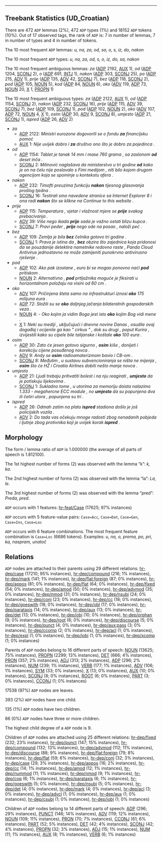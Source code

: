 

--------------------------------------------------------------------------------

## Treebank Statistics (UD_Croatian)

There are 472 `ADP` lemmas (2%), 472 `ADP` types (1%) and 18152 `ADP` tokens (10%).
Out of 17 observed tags, the rank of `ADP` is: 7 in number of lemmas, 7 in number of types and 4 in number of tokens.

The 10 most frequent `ADP` lemmas: <em>u, na, za, od, sa, o, s, iz, do, nakon</em>

The 10 most frequent `ADP` types:  <em>u, na, za, od, s, o, iz, do, sa, nakon</em>

The 10 most frequent ambiguous lemmas: <em>za</em> ([ADP]() 2192, [AUX]() 1), <em>od</em> ([ADP]() 1204, [SCONJ]() 2), <em>o</em> ([ADP]() 691, [INTJ]() 1), <em>nakon</em> ([ADP]() 303, [SCONJ]() 25), <em>po</em> ([ADP]() 215, [ADV]() 1), <em>prije</em> ([ADP]() 135, [ADV]() 42, [SCONJ]() 7), <em>bez</em> ([ADP]() 118, [SCONJ]() 2), <em>pod</em> ([ADP]() 105, [NOUN]() 5), <em>kod</em> ([ADP]() 84, [NOUN]() 6), <em>oko</em> ([ADV]() 119, [ADP]() 73, [NOUN]() 20, [X]() 1, [PROPN]() 1)

The 10 most frequent ambiguous types:  <em>za</em> ([ADP]() 2122, [AUX]() 1), <em>od</em> ([ADP]() 1154, [SCONJ]() 2), <em>nakon</em> ([ADP]() 232, [SCONJ]() 16), <em>prije</em> ([ADP]() 115, [ADV]() 39, [SCONJ]() 7), <em>bez</em> ([ADP]() 109, [SCONJ]() 1), <em>pod</em> ([ADP]() 102, [NOUN]() 2), <em>oko</em> ([ADV]() 107, [ADP]() 72, [NOUN]() 4, [X]() 1), <em>osim</em> ([ADP]() 30, [ADV]() 9, [SCONJ]() 8), <em>umjesto</em> ([ADP]() 21, [SCONJ]() 1), <em>ispred</em> ([ADP]() 26, [ADV]() 2)


* <em>za</em>
  * [ADP]() 2122: <em>Ministri eurozone dogovorili se o fondu <b>za</b> financijsku pomoć</em>
  * [AUX]() 1: <em>Nije uvijek dobro i <b>za</b> društvo ono što je dobro za pojedinca .</em>
* <em>od</em>
  * [ADP]() 1154: <em>Tablet je tanak 14 mm i mase 760 grama , sa zaslonom <b>od</b> deset inča .</em>
  * [SCONJ]() 2: <em>Milinović naglašava da ministarstvo u tri godine <b>od</b> kako je on na čelu nije poslovalo s Fimi medijom , niti bilo kojom drugom agencijom koja se spominje u kontekstu afera .</em>
* <em>nakon</em>
  * [ADP]() 232: <em>Timofti preuzima funkciju <b>nakon</b> tijesnog glasovanja prošlog tjedna .</em>
  * [SCONJ]() 16: <em>Testirali smo navedene stranice sa Internet Explorer 8 i ona radi <b>nakon</b> što se klikne na Continue to this website .</em>
* <em>prije</em>
  * [ADP]() 115: <em>Temperatura , vjetar i vlažnost mjere se <b>prije</b> svakog prebacivanja .</em>
  * [ADV]() 39: <em>Više nego ikada <b>prije</b> sada je važno ostati blizu kupca .</em>
  * [SCONJ]() 7: <em>Pravi peder , <b>prije</b> nego ode na posao , naloži peć .</em>
* <em>bez</em>
  * [ADP]() 109: <em>Zemlja je bila <b>bez</b> čelnika gotovo tri godine .</em>
  * [SCONJ]() 1: <em>Prava je istina da , <b>bez</b> obzira što zajednica koja pridonosi da se pouzdanije detektira nametnike redovno raste , Panda Cloud Antivirus jednostavno ne može zamijeniti punokrvno antivirusno rješenje .</em>
* <em>pod</em>
  * [ADP]() 102: <em>Ako pak izostane , euro bi se mogao ponovno naći <b>pod</b> pritiskom .</em>
  * [NOUN]() 2: <em>Alternativno , <b>pod</b> prtljažnika moguće je fiksirati u horizontalnom položaju na visini od 60 cm .</em>
* <em>oko</em>
  * [ADV]() 107: <em>Pričinjena šteta samo na infrastrukturi iznosi <b>oko</b> 175 milijuna eura .</em>
  * [ADP]() 72: <em>Složili su se <b>oko</b> daljnjeg jačanja bilateralnih gospodarskih veza .</em>
  * [NOUN]() 4: <em>- Oko kojim ja vidim Boga jest isto <b>oko</b> kojim Bog vidi mene .</em>
  * [X]() 1: <em>Neki su mediji , uključujući i dnevne novine Danas , osudile ovaj događaj i ocijenile ga kao " cirkus " , dok su drugi , poput Kurira , izvijestili kako su cipele bile talijanske i koštale <b>oko</b> 100 eura .</em>
* <em>osim</em>
  * [ADP]() 30: <em>Zato će jesen gotovo sigurno , <b>osim</b> kiše , donijeti i korekciju cijene posuđenog novca .</em>
  * [ADV]() 9: <em>Andy se <b>osim</b> radioamaterizmom bavio i CB-om .</em>
  * [SCONJ]() 8: <em>Međutim , u sustavu subvencioniranja se ništa ne mijenja , <b>osim</b> što će HŽ i Croatia Airlines dobiti nešto manje novca .</em>
* <em>umjesto</em>
  * [ADP]() 21: <em>Ljudi trebaju prihvatiti bolest i na nju reagirati , <b>umjesto</b> da je potiskuju lijekovima .</em>
  * [SCONJ]() 1: <em>Sukladno tome , u utorima za memoriju doista nalazimo 1.333 - megahercne ECC module , no <b>umjesto</b> da su popunjena dva ili četiri utora , popunjena su tri .</em>
* <em>ispred</em>
  * [ADP]() 26: <em>Odmah zatim na plato <b>ispred</b> stadiona došlo je još policijskih vozila .</em>
  * [ADV]() 2: <em>Do tada vas očekuju mnoge radosti zbog nenadanih pobjeda i ljutnje zbog protivnika koji je uvijek korak <b>ispred</b> .</em>

## Morphology

The form / lemma ratio of `ADP` is 1.000000 (the average of all parts of speech is 1.812100).

The 1st highest number of forms (2) was observed with the lemma “k”: <em>k, ka</em>.

The 2nd highest number of forms (2) was observed with the lemma “la”: <em>La, le</em>.

The 3rd highest number of forms (2) was observed with the lemma “pred”: <em>Preda, pred</em>.

`ADP` occurs with 1 features: [hr-feat/Case]() (17625; 97% instances)

`ADP` occurs with 5 feature-value pairs: `Case=Acc`, `Case=Dat`, `Case=Gen`, `Case=Ins`, `Case=Loc`

`ADP` occurs with 6 feature combinations.
The most frequent feature combination is `Case=Loc` (6686 tokens).
Examples: <em>u, na, o, prema, po, pri, ka, naspram, unatoč</em>


## Relations

`ADP` nodes are attached to their parents using 29 different relations: [hr-dep/case]() (17210; 95% instances), [hr-dep/compound]() (216; 1% instances), [hr-dep/mark]() (141; 1% instances), [hr-dep/flat:foreign]() (87; 0% instances), [hr-dep/appos]() (81; 0% instances), [hr-dep/flat]() (64; 0% instances), [hr-dep/fixed]() (54; 0% instances), [hr-dep/amod]() (50; 0% instances), [hr-dep/advmod]() (35; 0% instances), [hr-dep/nmod]() (31; 0% instances), [hr-dep/nsubj]() (24; 0% instances), [hr-dep/conj]() (23; 0% instances), [hr-dep/cc]() (18; 0% instances), [hr-dep/goeswith]() (18; 0% instances), [hr-dep/obl]() (17; 0% instances), [hr-dep/parataxis]() (14; 0% instances), [hr-dep/aux]() (13; 0% instances), [hr-dep/det]() (13; 0% instances), [hr-dep/obj]() (10; 0% instances), [hr-dep/orphan]() (9; 0% instances), [hr-dep/root]() (6; 0% instances), [hr-dep/discourse]() (5; 0% instances), [hr-dep/punct]() (4; 0% instances), [hr-dep/aux:pass]() (3; 0% instances), [hr-dep/ccomp]() (2; 0% instances), [hr-dep/acl]() (1; 0% instances), [hr-dep/expl]() (1; 0% instances), [hr-dep/iobj]() (1; 0% instances), [hr-dep/xcomp]() (1; 0% instances)

Parents of `ADP` nodes belong to 16 different parts of speech: [NOUN]() (13625; 75% instances), [PROPN]() (2299; 13% instances), [DET]() (666; 4% instances), [PRON]() (357; 2% instances), [ADJ]() (313; 2% instances), [ADP]() (296; 2% instances), [NUM]() (239; 1% instances), [VERB]() (177; 1% instances), [ADV]() (106; 1% instances), [SYM]() (33; 0% instances), [X]() (13; 0% instances), [AUX]() (10; 0% instances), [SCONJ]() (8; 0% instances), [ROOT]() (6; 0% instances), [PART]() (3; 0% instances), [CCONJ]() (1; 0% instances)

17538 (97%) `ADP` nodes are leaves.

393 (2%) `ADP` nodes have one child.

135 (1%) `ADP` nodes have two children.

86 (0%) `ADP` nodes have three or more children.

The highest child degree of a `ADP` node is 9.

Children of `ADP` nodes are attached using 25 different relations: [hr-dep/fixed]() (232; 23% instances), [hr-dep/punct]() (147; 15% instances), [hr-dep/compound]() (132; 13% instances), [hr-dep/advmod]() (112; 11% instances), [hr-dep/discourse]() (88; 9% instances), [hr-dep/flat:foreign]() (79; 8% instances), [hr-dep/flat]() (59; 6% instances), [hr-dep/conj]() (32; 3% instances), [hr-dep/case]() (29; 3% instances), [hr-dep/appos]() (16; 2% instances), [hr-dep/cc]() (14; 1% instances), [hr-dep/amod]() (12; 1% instances), [hr-dep/nummod]() (11; 1% instances), [hr-dep/nmod]() (9; 1% instances), [hr-dep/cop]() (6; 1% instances), [hr-dep/parataxis]() (6; 1% instances), [hr-dep/goeswith]() (5; 0% instances), [hr-dep/nsubj]() (5; 0% instances), [hr-dep/det]() (4; 0% instances), [hr-dep/mark]() (4; 0% instances), [hr-dep/acl]() (3; 0% instances), [hr-dep/advcl]() (1; 0% instances), [hr-dep/aux]() (1; 0% instances), [hr-dep/csubj]() (1; 0% instances), [hr-dep/iobj]() (1; 0% instances)

Children of `ADP` nodes belong to 14 different parts of speech: [ADP]() (296; 29% instances), [PUNCT]() (146; 14% instances), [ADV]() (119; 12% instances), [NOUN]() (109; 11% instances), [PRON]() (70; 7% instances), [CCONJ]() (61; 6% instances), [PART]() (52; 5% instances), [DET]() (42; 4% instances), [SCONJ]() (42; 4% instances), [PROPN]() (32; 3% instances), [ADJ]() (15; 1% instances), [NUM]() (11; 1% instances), [AUX]() (8; 1% instances), [VERB]() (6; 1% instances)

